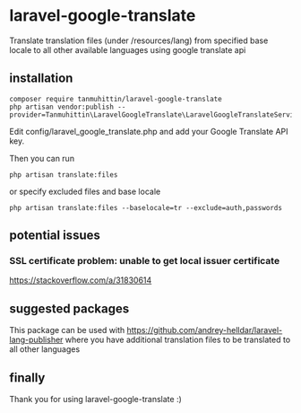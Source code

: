 # laravel-google-translate
Translate translation files (under /resources/lang) from specified base locale to all other available languages using google translate api

## installation
```console
composer require tanmuhittin/laravel-google-translate
php artisan vendor:publish --provider=Tanmuhittin\LaravelGoogleTranslate\LaravelGoogleTranslateServiceProvider
```

Edit config/laravel_google_translate.php and add your Google Translate API key.

Then you can run

```console
php artisan translate:files
```
or specify excluded files and base locale
```console
php artisan translate:files --baselocale=tr --exclude=auth,passwords
```
## potential issues

### SSL certificate problem: unable to get local issuer certificate
https://stackoverflow.com/a/31830614

## suggested packages
This package can be used with https://github.com/andrey-helldar/laravel-lang-publisher where you have additional translation files to be translated to all other languages

## finally
Thank you for using laravel-google-translate :)
